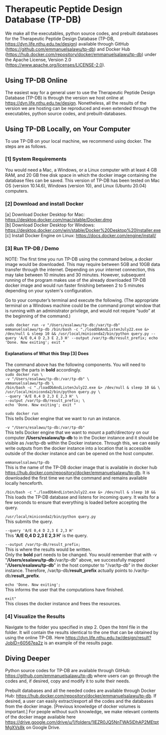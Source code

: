 # Therapeutic Peptide Design Database (TP-DB)

 
We make all the executables, python source codes, and prebuilt databases for the Therapeutic Peptide Design Database (TP-DB, https://dyn.life.nthu.edu.tw/design) available through GitHub (https://github.com/emmanuelsalawu/tp-db) and Docker Hub (https://hub.docker.com/repository/docker/emmanuelsalawu/tp-db) under the Apache License, Version 2.0 (https://www.apache.org/licenses/LICENSE-2.0).

## Using TP-DB Online 
The easiest way for a general user to use the Therapeutic Peptide Design Database (TP-DB) is through the version we host online at https://dyn.life.nthu.edu.tw/design. Nonetheless, all the results of the version we are hosting can be reproduced and even extended through the executables, python source codes, and prebuilt-databases.

## Using TP-DB Locally, on Your Computer
To use TP-DB on your local machine, we recommend using docker. The steps are as follows.

### [1] System Requirements 
You would need a Mac, a Windows, or a Linux computer with at least 4 GB RAM, and 20 GB free disk space in which the docker image containing the database files can be saved. 
This version of TP-DB has been tested on Mac OS (version 10.14.6), Windows (version 10), and Linux (Ubuntu 20.04) computers. 

### [2] Download and install Docker
[a] Download Docker Desktop for Mac: https://desktop.docker.com/mac/stable/Docker.dmg  
[b] Download Docker Desktop for Windows: https://desktop.docker.com/win/stable/Docker%20Desktop%20Installer.exe  
[c] Install Docker Engine on Linux: https://docs.docker.com/engine/install/ 

### [3] Run TP-DB / Demo
NOTE: The first time you run TP-DB using the command below, a docker image would be downloaded. This may require between 5GB and 10GB data transfer through the internet. Depending on your internet connection, this may take between 10 minutes and 30 minutes. However, subsequent running of the program makes use of the already downloaded TP-DB docker image and would run faster finishing between 2 to 5 minutes depending on your system's configuration. 

Go to your computer’s terminal and execute the following. (The appropriate terminal on a Windows machine could be the command prompt window that is running with an administrator privilege, and would not require “sudo” at the beginning of the command.)

`sudo docker run -v "/Users/esalawu/tp-db:/var/tp-db" emmanuelsalawu/tp-db /bin/bash -c "./loadDbAndListenJuly22.exe &> /dev/null & sleep 10 && /usr/local/miniconda2/bin/python query.py --query 'A/E 0,4 D 2,3 E 2,3 H' --output /var/tp-db/result_prefix; echo 'Done. Now exiting'; exit "`

#### Explanations of What this Step [3] Does
The command above has the following components. You will need to change the parts in **bold** accordingly. <br/>
`sudo docker run \` <br/>
`-v "/Users/esalawu/tp-db:/var/tp-db" \` <br/>
`emmanuelsalawu/tp-db \`<br/>
`/bin/bash -c "./loadDbAndListenJuly22.exe &> /dev/null & sleep 10 && \`<br/>
`/usr/local/miniconda2/bin/python query.py \`<br/>
`--query 'A/E 0,4 D 2,3 E 2,3 H' \`<br/>
`--output /var/tp-db/result_prefix; \`<br/>
`echo 'Done. Now exiting'; exit "`<br/>


`sudo docker run `<br/>
This tells Docker engine that we want to run an instance.<br/>

`-v "/Users/esalawu/tp-db:/var/tp-db" `<br/>
This tells Docker engine that we want to mount a path/directory on our computer **/Users/esalawu/tp-db** to in the Docker instance and it should be visible as /var/tp-db within the Docker instance. Through this, we can easily write outputs from the docker instance into a location that is accessible outside of the docker instance and can be opened on the host computer. <br/>

`emmanuelsalawu/tp-db `<br/>
This is the name of the TP-DB docker image that is available in docker hub https://hub.docker.com/repository/docker/emmanuelsalawu/tp-db. It is downloaded the first time we run the command and remains available locally henceforth.<br/>

`/bin/bash -c "./loadDbAndListenJuly22.exe &> /dev/null & sleep 10 && `<br/>
This loads the TP-DB database and listens for incoming query. It waits for a few seconds to ensure that everything is loaded before accepting the query. <br/> 

`/usr/local/miniconda2/bin/python query.py `<br/>
This submits the query.<br/>

`--query 'A/E 0,4 D 2,3 E 2,3 H'` <br/>
This **'A/E 0,4 D 2,3 E 2,3 H'** is the query.<br/>

`--output /var/tp-db/result_prefix; `<br/>
This is where the results would be written. <br/>
Only the **bold** part needs to be changed. You would remember that with -v "**/Users/esalawu/tp-db**:/var/tp-db" above, we successfully mapped "**/Users/esalawu/tp-db**" in the host computer to "/var/tp-db" in the docker instance. Therefore, /var/tp-db/**result_prefix** actually points to /var/tp-db/**result_prefix**.<br/>

`echo 'Done. Now exiting'; `<br/>
This informs the user that the computations have finished. <br/>

`exit" `<br/>
This closes the docker instance and frees the resources. <br/>


### [4] Visualize the Results 
Navigate to the folder you specified in step 2. Open the html file in the folder. It will contain the results identical to the one that can be obtained by using the online TP-DB. Here https://dyn.life.nthu.edu.tw/design/result?JobID=60567ea2z is an example of the results page.

## Diving Deeper
Python source codes for TP-DB are available through GitHub: https://github.com/emmanuelsalawu/tp-db where users can go through the codes and, if desired, copy and modify it to suite their needs. 
 
Prebuilt databases and all the needed codes are available through Docker Hub: https://hub.docker.com/repository/docker/emmanuelsalawu/tp-db. If desired, a user can easily extract/export all the codes and the databases from the docker image. [Previous knowledge of docker volumes is important.] For people without such knowledge, we make relevant contents of the docker image available here https://drive.google.com/drive/u/1/folders/1lEZR0JQ5NnTWA5lDhAP2MEtptMgXVs8k on Google Drive. 

